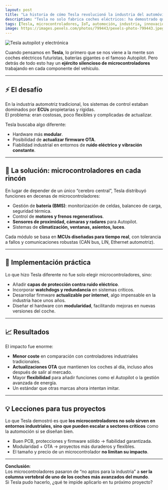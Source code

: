 ```yaml
---
layout: post
title: "La historia de cómo Tesla revolucionó la industria del automóvil con microcontroladores"
description: "Tesla no solo fabrica coches eléctricos: ha demostrado que los microcontroladores pueden ser el corazón de una industria que exige fiabilidad, seguridad y escalabilidad."
tags: [Tesla, microcontroladores, IoT, automoción, industria, innovación]
image: https://images.pexels.com/photos/799443/pexels-photo-799443.jpeg
---
```


![Tesla autopilot y electrónica](https://images.pexels.com/photos/799443/pexels-photo-799443.jpeg)

Cuando pensamos en **Tesla**, lo primero que se nos viene a la mente son coches eléctricos futuristas, baterías gigantes o el famoso Autopilot. Pero detrás de todo esto hay un **ejército silencioso de microcontroladores** trabajando en cada componente del vehículo.

---

## ⚡ El desafío
En la industria automotriz tradicional, los sistemas de control estaban dominados por **ECUs** propietarias y rígidas.  
El problema: eran costosas, poco flexibles y complicadas de actualizar.  

Tesla buscaba algo diferente:  
- Hardware más **modular**.  
- Posibilidad de **actualizar firmware OTA**.  
- Fiabilidad industrial en entornos de **ruido eléctrico y vibración constante**.

---

## 🧠 La solución: microcontroladores en cada rincón
En lugar de depender de un único “cerebro central”, Tesla distribuyó funciones en decenas de microcontroladores:  
- Gestión de **batería (BMS)**: monitorización de celdas, balanceo de carga, seguridad térmica.  
- Control de **motores y frenos regenerativos**.  
- **Sensores de proximidad, cámaras y radares** para Autopilot.  
- Sistemas de **climatización, ventanas, asientos, luces**.  

Cada módulo se basa en **MCUs diseñadas para tiempo real**, con tolerancia a fallos y comunicaciones robustas (CAN bus, LIN, Ethernet automotriz).

---

## 🚀 Implementación práctica
Lo que hizo Tesla diferente no fue solo elegir microcontroladores, sino:  
- Añadir **capas de protección contra ruido eléctrico**.  
- Incorporar **watchdogs y redundancia** en sistemas críticos.  
- Desarrollar firmware **actualizable por internet**, algo impensable en la industria hace unos años.  
- Diseñar el hardware con **modularidad**, facilitando mejoras en nuevas versiones del coche.

---

## 📈 Resultados
El impacto fue enorme:  
- **Menor coste** en comparación con controladores industriales tradicionales.  
- **Actualizaciones OTA** que mantienen los coches al día, incluso años después de salir al mercado.  
- Mayor **flexibilidad** para añadir funciones como el Autopilot o la gestión avanzada de energía.  
- Un estándar que otras marcas ahora intentan imitar.

---

## 💡 Lecciones para tus proyectos
Lo que Tesla demostró es que **los microcontroladores no solo sirven en entornos industriales, sino que pueden escalar a sectores críticos** como la automoción si se diseñan bien.  
- Buen PCB, protecciones y firmware sólido → fiabilidad garantizada.  
- Modularidad + OTA → proyectos más duraderos y flexibles.  
- El tamaño y precio de un microcontrolador **no limitan su impacto**.

---

**Conclusión**:  
Los microcontroladores pasaron de “no aptos para la industria” a **ser la columna vertebral de uno de los coches más avanzados del mundo**.  
Si Tesla pudo hacerlo, ¿qué te impide aplicarlo en tu próximo proyecto?

